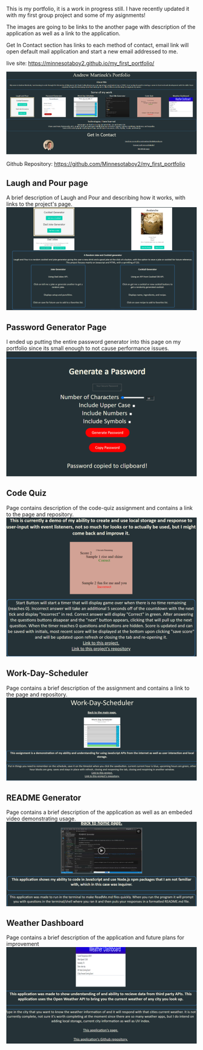 This is my portfolio, it is a work in progress still. I have recently updated it with my first group project and some of my asignments!

The images are going to be links to the another page with description of the application as well as a link to the application.

Get In Contact section has links to each method of contact, email link will open default mail application and start a new email addressed to me.

live site: https://minnesotaboy2.github.io/my_first_portfolio/

![pageScrnSht](./assets/images/webScrnShot.png)

Github Repository: https://github.com/Minnesotaboy2/my_first_portfolio

## Laugh and Pour page
A brief description of Laugh and Pour and describing how it works, with links to the project's page.
![pageScrnSht](./assets/images/laugh-and-pour.png)

## Password Generator Page
I ended up putting the entire password generator into this page on my portfolio since its small enough to not cause performance issues.
![pageScrnSht](./assets/images/passwordgen1.png)

## Code Quiz
Page contains description of the code-quiz assignment and contains a link to the page and repository.
![pageScrnSht](./assets/images/code-quiz1.png)

## Work-Day-Scheduler
Page contains a brief description of the assignment and contains a link to the page and repository.
![PageScrnSht](./assets/images/workdayscheduler1.png)

## README Generator 
Page contains a brief description of the application as well as an embeded video demonstrating usage.
![PageScrnSht](./assets/images/readmegen1.png)

 ## Weather Dashboard
 Page contains a brief description of the application and future plans for improvement
 ![PageScrnSht](./assets/images/Weather-dash1.png)